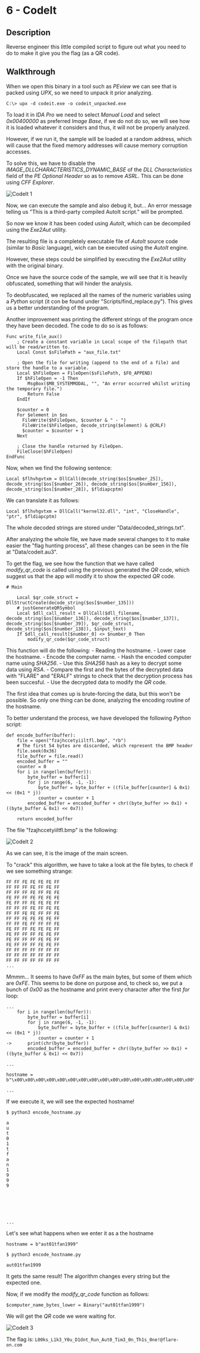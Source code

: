 # 6 - CodeIt

## Description

Reverse engineer this little compiled script to figure out what you need to do to make it give you the flag (as a QR code).

## Walkthrough

When we open this binary in a tool such as _PEview_ we can see that is packed using _UPX_, so we need to unpack it prior analyzing.

```
C:\> upx -d codeit.exe -o codeit_unpacked.exe
```

To load it in _IDA Pro_ we need to select _Manual Load_ and select _0x00400000_ as preferred _Image Base_, if we do not do so, we will see how it is loaded whatever it considers and thus, it will not be properly analyzed.

However, if we run it, the sample will be loaded at a random address, which will cause that the fixed memory addresses will cause memory corruption accesses.

To solve this, we have to disable the _IMAGE_DLLCHARACTERISTICS_DYNAMIC_BASE_ of the _DLL Characteristics_ field of the _PE Optional Header_ so as to remove _ASRL_. This can be done using _CFF Explorer_.

![CodeIt 1](Images/codeit_1.png)

Now, we can execute the sample and also debug it, but... An error message telling us "This is a third-party compiled AutoIt 
script." will be prompted.

So now we know it has been coded using _AutoIt_, which can be decompiled using the _Exe2Aut_ utility.

The resulting file is a completely executable file of _AutoIt_ source code (similar to _Basic_ language), wich can be executed using the _AutoIt_ engine.

However, these steps could be simplified by executing the _Exe2Aut_ utility with the original binary.

Once we have the source code of the sample, we will see that it is heavily obfuscated, something that will hinder the analysis.

To deobfuscated, we replaced all the names of the numeric variables using a _Python_ script (it con be found under "Scripts/find_replace.py"). This gives us a better understanding of the program.

Another improvement was printing the different strings of the program once they have been decoded. The code to do so is as follows:

```
Func write_file_aux()
    ; Create a constant variable in Local scope of the filepath that will be read/written to.
    Local Const $sFilePath = "aux_file.txt"

    ; Open the file for writing (append to the end of a file) and store the handle to a variable.
    Local $hFileOpen = FileOpen($sFilePath, $FO_APPEND)
    If $hFileOpen = -1 Then
        MsgBox($MB_SYSTEMMODAL, "", "An error occurred whilst writing the temporary file.")
        Return False
    EndIf

    $counter = 0
    For $element in $os
	  FileWrite($hFileOpen, $counter & " - ")
	  FileWrite($hFileOpen, decode_string($element) & @CRLF)
	  $counter = $counter + 1
    Next

    ; Close the handle returned by FileOpen.
    FileClose($hFileOpen)
EndFunc
```

Now, when we find the following sentence:

```
Local $flhvhgvtxm = DllCall(decode_string($os[$number_25]), decode_string($os[$number_26]), decode_string($os[$number_156]), decode_string($os[$number_28]), $fldiapcptm)
```

We can translate it as follows:

```
Local $flhvhgvtxm = DllCall("kernel32.dll", "int", "CloseHandle", "ptr", $fldiapcptm)
```

The whole decoded strings are stored under "Data/decoded_strings.txt".

After analyzing the whole file, we have made several changes to it to make easier the "flag hunting process", all these changes can be seen in the file at "Data/codeit.au3".

To get the flag, we see how the function that we have called _modify_qr_code_ is called using the previous generated the _QR_ code, which suggest us that the app will modify it to show the expected _QR_ code.

```
# Main

	Local $qr_code_struct = DllStructCreate(decode_string($os[$number_135]))
	# justGenerateQRSymbol
	Local $dll_call_result = DllCall($dll_filename, decode_string($os[$number_136]), decode_string($os[$number_137]), decode_string($os[$number_39]), $qr_code_struct, decode_string($os[$number_138]), $input_text)
	If $dll_call_result[$number_0] <> $number_0 Then
		modify_qr_code($qr_code_struct)
```

This function will do the following:
	- Reading the hostname.
	- Lower case the hostname.
	- Encode the computer name.
	- Hash the encoded computer name using _SHA256_.
	- Use this _SHA256_ hash as a key to decrypt some data using _RSA_.
	- Compare the first and the bytes of the decrypted data with "FLARE" and "ERALF" strings to check that the decryption process has been succesful.
	- Use the decrypted data to modify the _QR_ code.

The first idea that comes up is brute-forcing the data, but this won't be possible. So only one thing can be done, analyzing the encoding routine of the hostname.

To better understand the process, we have developed the following _Python_ script:

```
def encode_buffer(buffer):
	file = open("fzajhccetyiiltfl.bmp", "rb")
	# The first 54 bytes are discarded, which represent the BMP header
	file.seek(0x36)
	file_buffer = file.read()
	encoded_buffer = ""
	counter = 0
	for i in range(len(buffer)):
		byte_buffer = buffer[i]
		for j in range(6, -1, -1):
			byte_buffer = byte_buffer + ((file_buffer[counter] & 0x1) << (0x1 * j))
			counter = counter + 1
		encoded_buffer = encoded_buffer + chr((byte_buffer >> 0x1) + ((byte_buffer & 0x1) << 0x7))

	return encoded_buffer
```

The file "fzajhccetyiiltfl.bmp" is the following:

![CodeIt 2](Images/codeit_2.bmp)

As we can see, it is the image of the main screen.

To "crack" this algorithm, we have to take a look at the file bytes, to check if we see something strange:

```
FF FF FE FE FE FE FF 
FF FF FF FE FF FE FF 
FF FF FF FE FF FE FE 
FE FF FF FE FE FE FE 
FE FF FF FE FE FE FF 
FF FF FF FE FF FE FE 
FF FF FE FE FF FF FE 
FF FF FE FE FE FE FF 
FF FF FE FF FF FF FE 
FE FF FF FE FE FE FF 
FE FF FF FF FE FE FF 
FE FF FF FF FE FE FF 
FE FF FF FF FE FE FF 
FF FF FF FF FF FF FF
FF FF FF FF FF FF FF
FF FF FF FF FF FF FF
...
```

Mmmm... It seems to have _0xFF_ as the main bytes, but some of them which are _0xFE_. This seems to be done on purpose and, to check so, we put a bunch of _0x00_ as the hostname and print every character after the first _for_ loop:

```
...
	for i in range(len(buffer)):
		byte_buffer = buffer[i]
		for j in range(6, -1, -1):
			byte_buffer = byte_buffer + ((file_buffer[counter] & 0x1) << (0x1 * j))
			counter = counter + 1
->		print(chr(byte_buffer))
		encoded_buffer = encoded_buffer + chr((byte_buffer >> 0x1) + ((byte_buffer & 0x1) << 0x7))

...

hostname = b"\x00\x00\x00\x00\x00\x00\x00\x00\x00\x00\x00\x00\x00\x00\x00\x00\x00\x00\x00\x00\x00\x00\x00\x00\x00\x00\x00\x00\x00\x00\x00\x00\x00\x00\x00\x00\x00\x00\x00\x00\x00\x00\x00\x00\x00\x00\x00\x00\x00\x00\x00\x00\x00\x00\x00\x00\x00\x00\x00\x00\x00\x00\x00\x00\x00\x00\x00\x00\x00\x00\x00\x00\x00\x00\x00\x00\x00\x00\x00\x00\x00\x00\x00\x00\x00\x00\x00\x00\x00\x00\x00\x00\x00\x00\x00\x00\x00\x00\x00\x00\x00\x00\x00\x00\x00\x00\x00\x00\x00\x00\x00\x00\x00\x00\x00\x00\x00\x00\x00\x00\x00\x00\x00\x00\x00\x00\x00\x00\x00\x00\x00\x00"

...
```

If we execute it, we will see the expected hostname!

```
$ python3 encode_hostname.py 

a
u
t
0
1
t
f
a
n
1
9
9
9






...
```

Let's see what happens when we enter it as a the hostname

```
hostname = b"aut01tfan1999"
```

```
$ python3 encode_hostname.py 

aut01tfan1999
```

It gets the same result! The algorithm changes every string but the expected one.

Now, if we modify the _modify_qr_code_ function as follows:

```
$computer_name_bytes_lower = Binary("aut01tfan1999")
```

We will get the _QR_ code we were waiting for.

![CodeIt 3](Images/codeit_3.png)

The flag is: `L00ks_L1k3_Y0u_D1dnt_Run_Aut0_Tim3_0n_Th1s_0ne!@flare-on.com`